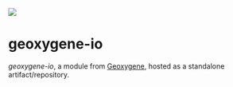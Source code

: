 [![](https://jitpack.io/v/GeOxygene/geoxygene-io.svg)](https://jitpack.io/#GeOxygene/geoxygene-io)

# geoxygene-io

_geoxygene-io_, a module from [Geoxygene](https://github.com/IGNF/geoxygene), hosted as a standalone artifact/repository.
